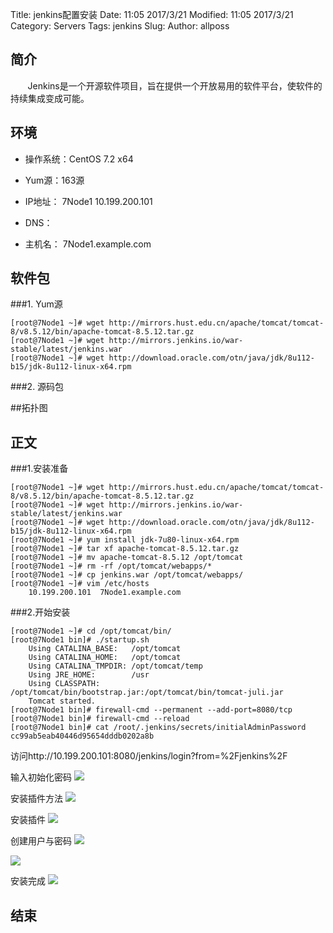 Title: jenkins配置安装
Date: 11:05 2017/3/21
Modified: 11:05 2017/3/21
Category: Servers
Tags: jenkins
Slug: 
Author: allposs


## 简介

&#160; &#160; &#160; &#160;Jenkins是一个开源软件项目，旨在提供一个开放易用的软件平台，使软件的持续集成变成可能。

## 环境
+ 操作系统：CentOS 7.2 x64
+ Yum源：163源
+ IP地址：
			7Node1 10.199.200.101

+ DNS：
+ 主机名：
			7Node1.example.com


## 软件包

###1. Yum源

	[root@7Node1 ~]# wget http://mirrors.hust.edu.cn/apache/tomcat/tomcat-8/v8.5.12/bin/apache-tomcat-8.5.12.tar.gz
	[root@7Node1 ~]# wget http://mirrors.jenkins.io/war-stable/latest/jenkins.war
	[root@7Node1 ~]# wget http://download.oracle.com/otn/java/jdk/8u112-b15/jdk-8u112-linux-x64.rpm

###2. 源码包


##拓扑图



## 正文

###1.安装准备

	[root@7Node1 ~]# wget http://mirrors.hust.edu.cn/apache/tomcat/tomcat-8/v8.5.12/bin/apache-tomcat-8.5.12.tar.gz
	[root@7Node1 ~]# wget http://mirrors.jenkins.io/war-stable/latest/jenkins.war
	[root@7Node1 ~]# wget http://download.oracle.com/otn/java/jdk/8u112-b15/jdk-8u112-linux-x64.rpm
	[root@7Node1 ~]# yum install jdk-7u80-linux-x64.rpm
	[root@7Node1 ~]# tar xf apache-tomcat-8.5.12.tar.gz
	[root@7Node1 ~]# mv apache-tomcat-8.5.12 /opt/tomcat
	[root@7Node1 ~]# rm -rf /opt/tomcat/webapps/*
	[root@7Node1 ~]# cp jenkins.war /opt/tomcat/webapps/
	[root@7Node1 ~]# vim /etc/hosts
		10.199.200.101  7Node1.example.com



###2.开始安装

	[root@7Node1 ~]# cd /opt/tomcat/bin/
	[root@7Node1 bin]# ./startup.sh 
		Using CATALINA_BASE:   /opt/tomcat
		Using CATALINA_HOME:   /opt/tomcat
		Using CATALINA_TMPDIR: /opt/tomcat/temp
		Using JRE_HOME:        /usr
		Using CLASSPATH:       /opt/tomcat/bin/bootstrap.jar:/opt/tomcat/bin/tomcat-juli.jar
		Tomcat started.
	[root@7Node1 bin]# firewall-cmd --permanent --add-port=8080/tcp
	[root@7Node1 bin]# firewall-cmd --reload
	[root@7Node1 bin]# cat /root/.jenkins/secrets/initialAdminPassword
	cc99ab5eab40446d95654dddb0202a8b

访问http://10.199.200.101:8080/jenkins/login?from=%2Fjenkins%2F

输入初始化密码
![](http://images.allposs.com/20170319131314.png)

安装插件方法
![](http://images.allposs.com/20170319131339.png)

安装插件
![](http://images.allposs.com/20170319131354.png)

创建用户与密码
![](http://images.allposs.com/20170321103304.png)


![](http://images.allposs.com/20170321103340.png)

安装完成
![](http://images.allposs.com/20170321105322.png)


## 结束